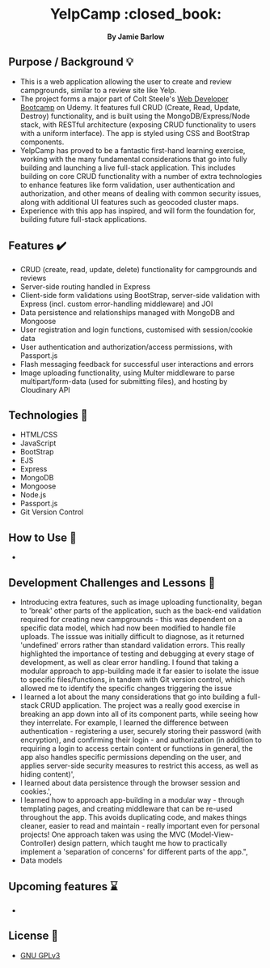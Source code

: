<div align="center">
  <h1>YelpCamp :closed_book:</h1>
  <strong>By Jamie Barlow</strong>
</div>

## Purpose / Background :bulb:

- This is a web application allowing the user to create and review campgrounds, similar to a review site like Yelp.
- The project forms a major part of Colt Steele's [Web Developer Bootcamp](https://www.udemy.com/course/the-web-developer-bootcamp/) on Udemy. It features full CRUD (Create, Read, Update, Destroy) functionality, and is built using the MongoDB/Express/Node stack, with RESTful architecture (exposing CRUD functionality to users with a uniform interface). The app is styled using CSS and BootStrap components.
- YelpCamp has proved to be a fantastic first-hand learning exercise, working with the many fundamental considerations that go into fully building and launching a live full-stack application. This includes building on core CRUD functionality with a number of extra technologies to enhance features like form validation, user authentication and authorization, and other means of dealing with common security issues, along with additional UI features such as geocoded cluster maps.
- Experience with this app has inspired, and will form the foundation for, building future full-stack applications.

## Features :heavy_check_mark:

- CRUD (create, read, update, delete) functionality for campgrounds and reviews
- Server-side routing handled in Express
- Client-side form validations using BootStrap, server-side validation with Express (incl. custom error-handling middleware) and JOI
- Data persistence and relationships managed with MongoDB and Mongoose
- User registration and login functions, customised with session/cookie data
- User authentication and authorization/access permissions, with Passport.js
- Flash messaging feedback for successful user interactions and errors
- Image uploading functionality, using Multer middleware to parse multipart/form-data (used for submitting files), and hosting by Cloudinary API

## Technologies :floppy_disk:

- HTML/CSS
- JavaScript
- BootStrap
- EJS
- Express
- MongoDB
- Mongoose
- Node.js
- Passport.js
- Git Version Control

## How to Use :page_with_curl:

- 

## Development Challenges and Lessons :wrench:

- Introducing extra features, such as image uploading functionality, began to 'break' other parts of the application, such as the back-end validation required for creating new campgrounds - this was dependent on a specific data model, which had now been modified to handle file uploads. The isssue was initially difficult to diagnose, as it returned 'undefined' errors rather than standard validation errors. This really highlighted the importance of testing and debugging at every stage of development, as well as clear error handling. I found that taking a modular approach to app-building made it far easier to isolate the issue to specific files/functions, in tandem with Git version control, which allowed me to identify the specific changes triggering the issue
- I learned a lot about the many considerations that go into building a full-stack CRUD application. The project was a really good exercise in breaking an app down into all of its component parts, while seeing how they interrelate. For example, I learned the difference between authentication - registering a user, securely storing their password (with encryption), and confirming their login - and authorization (in addition to requiring a login to access certain content or functions in general, the app also handles specific permissions depending on the user, and applies server-side security measures to restrict this access, as well as hiding content)',
- I learned about data persistence through the browser session and cookies.',
- I learned how to approach app-building in a modular way - through templating pages, and creating middleware that can be re-used throughout the app. This avoids duplicating code, and makes things cleaner, easier to read and maintain - really important even for personal projects! One approach taken was using the MVC (Model-View-Controller) design pattern, which taught me how to practically implement a 'separation of concerns' for different parts of the app.",
- Data models

## Upcoming features :hourglass:

- 

## License :scroll:

- [GNU GPLv3](https://www.gnu.org/licenses/gpl-3.0.en.html)
